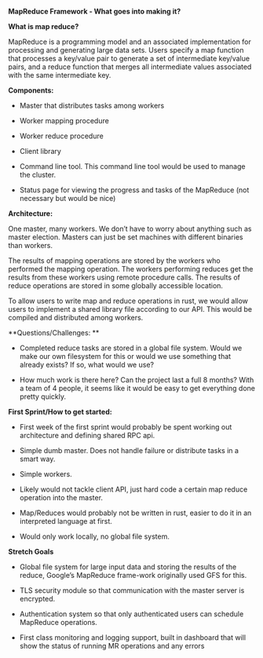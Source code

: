 **MapReduce Framework - What goes into making it?**

**What is map reduce?**

MapReduce is a programming model and an associated implementation for processing and generating large data sets. Users specify a map function that processes a key/value pair to generate a set of intermediate key/value pairs, and a reduce function that merges all intermediate values associated with the same intermediate key.

**Components:**

* Master that distributes tasks among workers

* Worker mapping procedure

* Worker reduce procedure

* Client library

* Command line tool. This command line tool would be used to manage the cluster.

* Status page for viewing the progress and tasks of the MapReduce (not necessary but would be nice)

**Architecture:**

One master, many workers. We don’t have to worry about anything such as master election. Masters can just be set machines with different binaries than workers.

The results of mapping operations are stored by the workers who performed the mapping operation. The workers performing reduces get the results from these workers using remote procedure calls. The results of reduce operations are stored in some globally accessible location. 

To allow users to write map and reduce operations in rust, we would allow users to implement a shared library file according to our API. This would be compiled and distributed among workers.

**Questions/Challenges: **

* Completed reduce tasks are stored in a global file system. Would we make our own filesystem for this or would we use something that already exists? If so, what would we use?

* How much work is there here? Can the project last a full 8 months? With a team of 4 people, it seems like it would be easy to get everything done pretty quickly.

**First Sprint/How to get started:**

* First week of the first sprint would probably be spent working out architecture and defining shared RPC api.

* Simple dumb master. Does not handle failure or distribute tasks in a smart way.

* Simple workers. 

* Likely would not tackle client API, just hard code a certain map reduce operation into the master. 

* Map/Reduces would probably not be written in rust, easier to do it in an interpreted language at first.

* Would only work locally, no global file system.

**Stretch Goals**

* Global file system for large input data and storing the results of the reduce, Google’s MapReduce frame-work originally used GFS for this.

* TLS security module so that communication with the master server is encrypted.

* Authentication system so that only authenticated users can schedule MapReduce operations.

* First class monitoring and logging support, built in dashboard that will show the status of running MR operations and any errors
